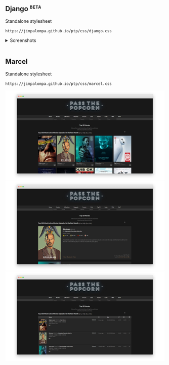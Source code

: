 ## Django <sup>`BETA`</sup>
Standalone stylesheet
```
https://jimpalompa.github.io/ptp/css/django.css
```
<details>
  <summary>Screenshots</summary>
  <sup>No previews available yet : (</sup>
</details>
<br>

## Marcel
Standalone stylesheet
```
https://jimpalompa.github.io/ptp/css/marcel.css
```
  ![Marcel preview huge view](/marcel/assets/previews/marcel_cover_view.webp)
  ![Marcel preview huge view](/marcel/assets/previews/marcel_huge_view.webp)
  ![Marcel preview list view](/marcel/assets/previews/marcel_list_view.webp)
